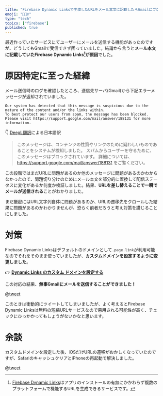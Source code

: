 ```yaml
---
title: "Firebase Dynamic Linksで生成したURLをメール本文に記載したらGmailにブロックされた"
emoji: "🙅🏼‍♀️"
type: "tech"
topics: ["firebase"]
published: true
---
```


最近作っていたサービスにてユーザーにメールを送信する機能があったのですが、どうしてもGmailで受信できず困っていました。結論から言うと**メール本文に記載していたFirebase Dynamic Links[^1]が原因**でした。

# 原因特定に至った経緯

メール送信時のログを確認したところ、送信先サーバ(Gmail)から下記エラーメッセージが返却されていました。

```
Our system has detected that this message is suspicious due to the nature of the content and/or the links within.
To best protect our users from spam, the message has been blocked.
Please visit https://support.google.com/mail/answer/188131 for more information.
```

👇 [DeepL翻訳](https://www.deepl.com/translator)による日本語訳

> このメッセージは、コンテンツの性質やリンクのために疑わしいものであることをシステムが検知しました。
> スパムからユーザーを守るために、このメッセージはブロックされています。
> 詳細については、https://support.google.com/mail/answer/188131 をご覧ください。

この段階ではまだURLに問題があるのか他のメッセージに問題があるのかわからなかったので、問題切り分けのためにメール本文を部分的に置換して配信ステータスに変化があるか何度か検証しました。結果、**URLを差し替えることで一瞬でメールが送信される**ことがわかりました。

まだ厳密にはURL文字列自体に問題があるのか、URLの遷移先をクロールした結果に問題があるのかわかりませんが、恐らく前者だろうと考え対策を講じることにしました。

# 対策

Firebase Dynamic Linksはデフォルトのドメインとして`.page.link`が利用可能なのでそれをそのまま使っていましたが、**カスタムドメインを設定するように変更しました**。

👉 **[Dynamic Links のカスタム ドメインを設定する](https://firebase.google.com/docs/dynamic-links/custom-domains?hl=ja)**

この対応の結果、**無事Gmailにメールを送信することができました！**

@[tweet](https://twitter.com/vatscy8241/status/1296708614527184899)

このときは衝動的にツイートしてしまいましたが、よく考えるとFirebase Dynamic Linksは無料の短縮URLサービスなので悪用される可能性が高く、チェックにひっかかってもしょうがないかなと思います。

[^1]: [Firebase Dynamic Links](https://firebase.google.com/docs/dynamic-links?hl=ja)はアプリのインストールの有無にかかわらず複数のプラットフォームで機能するURLを生成できるサービスです。

# 余談

カスタムドメインを設定した後、iOSだけURLの遷移がおかしくなっていたのですが、SafariのキャッシュクリアとiPhoneの再起動で解決しました。

@[tweet](https://twitter.com/vatscy8241/status/1296942379090370566)
